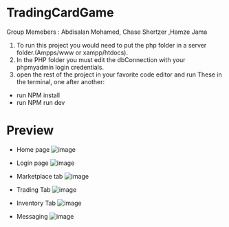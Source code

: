 # TradingCardGame

Group Memebers : Abdisalan Mohamed, Chase Shertzer ,Hamze Jama

1. To run this project you would need to put the php folder in a server folder.(Ampps/www or xampp/htdocs).
2. In the PHP folder you must edit the dbConnection with your phpmyadmin login credentials.
3. open the rest of the project in your favorite code editor and run These in the terminal, one after another:
- run NPM install
- run NPM run dev
# Preview
- Home page
![image](https://github.com/Abdisalanx0/TradingCardGame/assets/106049998/cd7b65c5-1763-4d02-811a-0a637c5cc2d6)

- Login page
![image](https://github.com/Abdisalanx0/TradingCardGame/assets/106049998/25c63cf2-8c91-4b76-91e0-61f403720dbf)

- Marketplace tab
![image](https://github.com/Abdisalanx0/TradingCardGame/assets/106049998/85364a1c-1544-4a1f-9bb1-e9fc65feddbf)

- Trading Tab
  ![image](https://github.com/Abdisalanx0/TradingCardGame/assets/106049998/f0bde63e-1c44-4b87-91f6-75c4bc205cf1)
  
- Inventory Tab
  ![image](https://github.com/Abdisalanx0/TradingCardGame/assets/106049998/7c665641-dbf4-4fde-b0aa-9082713f03dd)

- Messaging
  ![image](https://github.com/Abdisalanx0/TradingCardGame/assets/106049998/106e56b9-8284-4592-98a9-2cd3bd7fa423)



